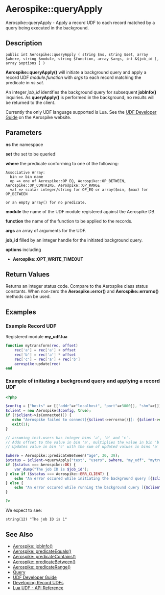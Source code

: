 
# Aerospike::queryApply

Aerospike::queryApply - Apply a record UDF to each record matched by a query
being executed in the background.

## Description

```
public int Aerospike::queryApply ( string $ns, string $set, array $where, string $module, string $function, array $args, int &$job_id [, array $options ] )
```

**Aerospike::queryApply()** will initiate a background query and apply a record UDF
*module*.*function* with *args* to each record matching the predicate in *ns*.*set*.

An integer *job_id* identifies the background query for subsequent **jobInfo()**
inquiries. As **queryApply()** is performed in the background, no results will be
returned to the client.

Currently the only UDF language supported is Lua.  See the
[UDF Developer Guide](http://www.aerospike.com/docs/udf/udf_guide.html) on the Aerospike website.

## Parameters

**ns** the namespace

**set** the set to be queried

**where** the predicate conforming to one of the following:
```
Associative Array:
  bin => bin name
  op => one of Aerospike::OP_EQ, Aerospike::OP_BETWEEN, Aerospike::OP_CONTAINS, Aerospike::OP_RANGE
  val => scalar integer/string for OP_EQ or array($min, $max) for OP_BETWEEN

or an empty array() for no predicate.
```

**module** the name of the UDF module registered against the Aerospike DB.

**function** the name of the function to be applied to the records.

**args** an array of arguments for the UDF.

**job_id** filled by an integer handle for the initiated background query.

**options** including
- **Aerospike::OPT_WRITE_TIMEOUT**

## Return Values

Returns an integer status code.  Compare to the Aerospike class status
constants.  When non-zero the **Aerospike::error()** and
**Aerospike::errorno()** methods can be used.

## Examples

### Example Record UDF

Registered module **my_udf.lua**
```lua
function mytransform(rec, offset)
    rec['a'] = rec['a'] + offset
    rec['b'] = rec['a'] * offset
    rec['c'] = rec['a'] + rec['b']
    aerospike:update(rec)
end
```

### Example of initiating a background query and applying a record UDF

```php
<?php

$config = ["hosts" => [["addr"=>"localhost", "port"=>3000]], "shm"=>[]];
$client = new Aerospike($config, true);
if (!$client->isConnected()) {
   echo "Aerospike failed to connect[{$client->errorno()}]: {$client->error()}\n";
   exit(1);
}

// assuming test.users has integer bins 'a', 'b' and 'c'.
// Adds offset to the value in bin 'a', multiplies the value in bin 'b' by offset and
// Updates value in bin 'c' with the sum of updated values in bins 'a' and 'b'.

$where = Aerospike::predicateBetween("age", 30, 39);
$status = $client->queryApply("test", "users", $where, "my_udf", "mytransform", [20], $job_id);
if ($status === Aerospike::OK) {
    var_dump("The job ID is $job_id");
} else if ($status === Aerospike::ERR_CLIENT) {
    echo "An error occured while initiating the background query [{$client->errorno()}] ".$client->error();
} else {
    echo "An error occured while running the background query [{$client->errorno()}] ".$client->error();
}

?>
```

We expect to see:

```
string(12) "The job ID is 1"
```

## See Also

- [Aerospike::jobInfo()](aerospike_jobinfo.md)
- [Aerospike::predicateEquals()](aerospike_predicateequals.md)
- [Aerospike::predicateContains()](aerospike_predicatecontains.md)
- [Aerospike::predicateBetween()](aerospike_predicatebetween.md)
- [Aerospike::predicateRange()](aerospike_predicaterange.md)
- [Query](http://www.aerospike.com/docs/guide/query.html)
- [UDF Developer Guide](http://www.aerospike.com/docs/udf/udf_guide.html)
- [Developing Record UDFs](http://www.aerospike.com/docs/udf/developing_record_udfs.html)
- [Lua UDF - API Reference](http://www.aerospike.com/docs/udf/api_reference.html)


